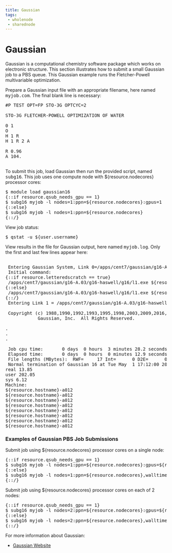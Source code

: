 ```yaml
---
title: Gaussian
tags:
 - wholenode
 - sharednode
---
```


# Gaussian

Gaussian is a computational chemistry software package which works on electronic structure. This section illustrates how to submit a small Gaussian job to a PBS queue. This Gaussian example runs the Fletcher-Powell multivariable optimization.

Prepare a Gaussian input file with an appropriate filename, here named <kbd>myjob.com</kbd>. The final blank line is necessary:

<pre>
#P TEST OPT=FP STO-3G OPTCYC=2

STO-3G FLETCHER-POWELL OPTIMIZATION OF WATER

0 1
O
H 1 R
H 1 R 2 A

R 0.96
A 104.

</pre> 

To submit this job, load Gaussian then run the provided script, named <kbd>subg16</kbd>. This job uses one compute node with ${resource.nodecores} processor cores:

<pre>
$ module load gaussian16
{::if resource.qsub_needs_gpu == 1}
$ subg16 myjob -l nodes=1:ppn=${resource.nodecores}:gpus=1
{::else}
$ subg16 myjob -l nodes=1:ppn=${resource.nodecores}
{::/}
</pre>

View job status:

<pre>
$ qstat -u ${user.username}
</pre>

View results in the file for Gaussian output, here named <kbd>myjob.log</kbd>. Only the first and last few lines appear here:

<pre> 
 Entering Gaussian System, Link 0=/apps/cent7/gaussian/g16-A.03/g16-haswell/g16/g16
 Initial command:
{::if resource.letteredscratch == true}
 /apps/cent7/gaussian/g16-A.03/g16-haswell/g16/l1.exe ${resource.scratch}/${user.usernameletter}/${user.username}/gaussian/Gau-7781.inp -scrdir=${resource.scratch}/${user.usernameletter}/${user.username}/gaussian/
{::else}
 /apps/cent7/gaussian/g16-A.03/g16-haswell/g16/l1.exe ${resource.scratch}/${user.username}/gaussian/Gau-7781.inp -scrdir=${resource.scratch}/${user.username}/gaussian/
{::/}
 Entering Link 1 = /apps/cent7/gaussian/g16-A.03/g16-haswell/g16/l1.exe PID=      7782.

 Copyright (c) 1988,1990,1992,1993,1995,1998,2003,2009,2016,
            Gaussian, Inc.  All Rights Reserved.

.
.
.

 Job cpu time:       0 days  0 hours  3 minutes 28.2 seconds.
 Elapsed time:       0 days  0 hours  0 minutes 12.9 seconds.
 File lengths (MBytes):  RWF=     17 Int=      0 D2E=      0 Chk=      2 Scr=      2
 Normal termination of Gaussian 16 at Tue May  1 17:12:00 2018.
real 13.85
user 202.05
sys 6.12
Machine:
${resource.hostname}-a012
${resource.hostname}-a012
${resource.hostname}-a012
${resource.hostname}-a012
${resource.hostname}-a012
${resource.hostname}-a012
${resource.hostname}-a012
${resource.hostname}-a012
</pre> 

### Examples of Gaussian PBS Job Submissions

Submit job using ${resource.nodecores} processor cores on a single node:

<pre>
{::if resource.qsub_needs_gpu == 1}
$ subg16 myjob -l nodes=1:ppn=${resource.nodecores}:gpus=${resource.nodegpus},walltime=24:00:00 -q ${resource.queue}
{::else}
$ subg16 myjob -l nodes=1:ppn=${resource.nodecores},walltime=200:00:00 -q myqueuename
{::/}
</pre> 

Submit job using ${resource.nodecores} processor cores on each of 2 nodes:

<pre>
{::if resource.qsub_needs_gpu == 1}
$ subg16 myjob -l nodes=2:ppn=${resource.nodecores}:gpus=${resource.nodegpus},walltime=24:00:00 -q ${resource.queue}
{::else}
$ subg16 myjob -l nodes=2:ppn=${resource.nodecores},walltime=200:00:00 -q myqueuename
{::/}
</pre>

For more information about Gaussian:
<ul>
 <li><a href="http://www.gaussian.com/" target="_blank" rel="noopener">Gaussian Website</a></li>
</ul>

